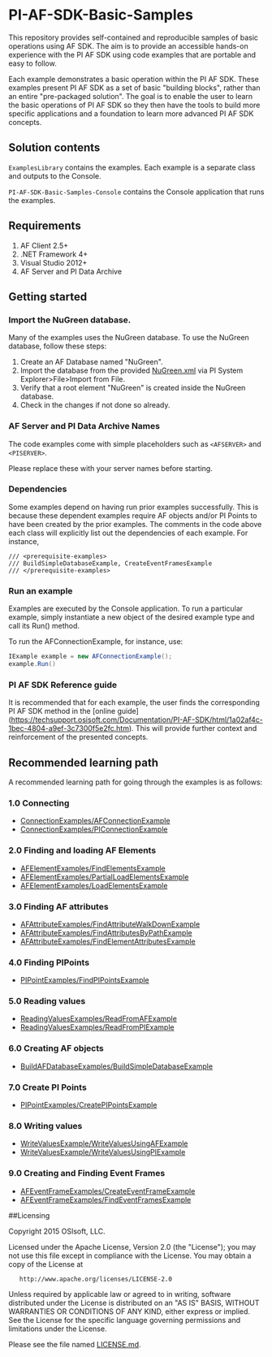 # PI-AF-SDK-Basic-Samples

This repository provides self-contained and reproducible samples of basic operations using AF SDK. The aim is to provide an accessible hands-on experience with the PI AF SDK using code examples that are portable and easy to follow.

Each example demonstrates a basic operation within the PI AF SDK. These examples present PI AF SDK as a set of basic "building blocks", rather than an entire "pre-packaged solution". The goal is to enable the user to learn the basic operations of PI AF SDK so they then have the tools to build more specific applications and a foundation to learn more advanced PI AF SDK concepts.

## Solution contents

`ExamplesLibrary` contains the examples. Each example is a separate class and outputs to the Console.

`PI-AF-SDK-Basic-Samples-Console` contains the Console application that runs the examples.

## Requirements

1. AF Client 2.5+
2. .NET Framework 4+
3. Visual Studio 2012+
4. AF Server and PI Data Archive

## Getting started

### Import the NuGreen database.

Many of the examples uses the NuGreen database. To use the NuGreen database, follow these steps:

1. Create an AF Database named "NuGreen".
2. Import the database from the provided [NuGreen.xml](NuGreen.xml) via PI System Explorer>File>Import from File.
3. Verify that a root element "NuGreen" is created inside the NuGreen database.
4. Check in the changes if not done so already.

### AF Server and PI Data Archive Names

The code examples come with simple placeholders such as `<AFSERVER>` and `<PISERVER>`.

Please replace these with your server names before starting.

### Dependencies

Some examples depend on having run prior examples successfully. This is because these dependent examples require AF objects and/or PI Points to have been created by the prior examples. The comments in the code above each class will explicitly list out the dependencies of each example. For instance,

```
/// <prerequisite-examples>
/// BuildSimpleDatabaseExample, CreateEventFramesExample
/// </prerequisite-examples>
```    

### Run an example

Examples are executed by the Console application. To run a particular example, simply instantiate a new object of the desired example type and call its Run() method.

To run the AFConnectionExample, for instance, use:
```csharp
IExample example = new AFConnectionExample();
example.Run()
```

### PI AF SDK Reference guide

It is recommended that for each example, the user finds the corresponding PI AF SDK method in the [online guide] (https://techsupport.osisoft.com/Documentation/PI-AF-SDK/html/1a02af4c-1bec-4804-a9ef-3c7300f5e2fc.htm). This will provide further context and reinforcement of the presented concepts.

## Recommended learning path

A recommended learning path for going through the examples is as follows:

### 1.0 Connecting

- [ConnectionExamples/AFConnectionExample](/ExamplesLibrary/ConnectionExamples/AFConnectionExample.cs)
- [ConnectionExamples/PIConnectionExample](/ExamplesLibrary/ConnectionExamples/PIConnectionExample.cs)

### 2.0 Finding and loading AF Elements

- [AFElementExamples/FindElementsExample](/ExamplesLibrary/AFElementExamples/FindElementsExample.cs)
- [AFElementExamples/PartialLoadElementsExample](/ExamplesLibrary/AFElementExamples/PartialLoadElementsExample.cs)
- [AFElementExamples/LoadElementsExample](/ExamplesLibrary/AFElementExamples/LoadElementsExample.cs)
 
### 3.0 Finding AF attributes

- [AFAttributeExamples/FindAttributeWalkDownExample](/ExamplesLibrary/AFAttributeExamples/FindAttributeWalkDownExample.cs)
- [AFAttributeExamples/FindAttributesByPathExample](/ExamplesLibrary/AFAttributeExamples/FindAttributesByPathExample.cs)
- [AFAttributeExamples/FindElementAttributesExample](/ExamplesLibrary/AFAttributeExamples/FindElementAttributesExample.cs)

### 4.0 Finding PIPoints

- [PIPointExamples/FindPIPointsExample](/ExamplesLibrary/PIPointExamples/FindPIPointsExample.cs)

### 5.0 Reading values

- [ReadingValuesExamples/ReadFromAFExample](/ExamplesLibrary/ReadingValuesExamples/ReadFromAFExample.cs)
- [ReadingValuesExamples/ReadFromPIExample](/ExamplesLibrary/ReadingValuesExamples/ReadFromPIExample.cs)

### 6.0 Creating AF objects

- [BuildAFDatabaseExamples/BuildSimpleDatabaseExample](/ExamplesLibrary/BuildAFDatabaseExamples/BuildSimpleDatabaseExample.cs)

### 7.0 Create PI Points 

- [PIPointExamples/CreatePIPointsExample](/ExamplesLibrary/PIPointExamples/CreatePIPointsExample.cs)

### 8.0 Writing values

- [WriteValuesExample/WriteValuesUsingAFExample](/ExamplesLibrary/WriteValuesExample/WriteValuesUsingAFExample.cs)
- [WriteValuesExample/WriteValuesUsingPIExample](/ExamplesLibrary/WriteValuesExample/WriteValuesUsingPIExample.cs)

### 9.0 Creating and Finding Event Frames

- [AFEventFrameExamples/CreateEventFrameExample](/ExamplesLibrary/AFEventFrameExamples/CreateEventFrameExample.cs)
- [AFEventFrameExamples/FindEventFramesExample](/ExamplesLibrary/AFEventFrameExamples/FindEventFramesExample.cs)

##Licensing

Copyright 2015 OSIsoft, LLC.

   Licensed under the Apache License, Version 2.0 (the "License");
   you may not use this file except in compliance with the License.
   You may obtain a copy of the License at

       http://www.apache.org/licenses/LICENSE-2.0

   Unless required by applicable law or agreed to in writing, software
   distributed under the License is distributed on an "AS IS" BASIS,
   WITHOUT WARRANTIES OR CONDITIONS OF ANY KIND, either express or implied.
   See the License for the specific language governing permissions and
   limitations under the License.
   
Please see the file named [LICENSE.md](LICENSE.md).
